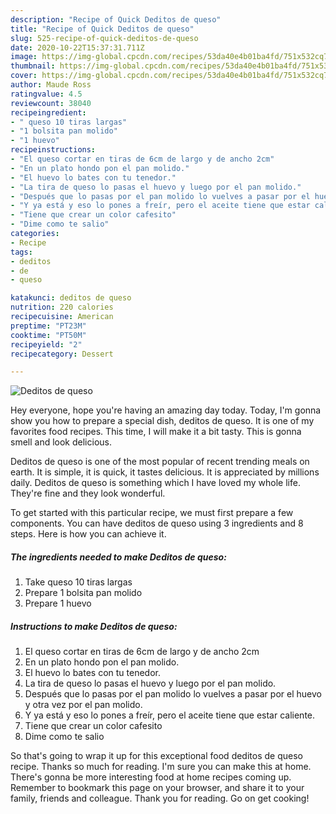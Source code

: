 ```yaml
---
description: "Recipe of Quick Deditos de queso"
title: "Recipe of Quick Deditos de queso"
slug: 525-recipe-of-quick-deditos-de-queso
date: 2020-10-22T15:37:31.711Z
image: https://img-global.cpcdn.com/recipes/53da40e4b01ba4fd/751x532cq70/deditos-de-queso-foto-principal.jpg
thumbnail: https://img-global.cpcdn.com/recipes/53da40e4b01ba4fd/751x532cq70/deditos-de-queso-foto-principal.jpg
cover: https://img-global.cpcdn.com/recipes/53da40e4b01ba4fd/751x532cq70/deditos-de-queso-foto-principal.jpg
author: Maude Ross
ratingvalue: 4.5
reviewcount: 38040
recipeingredient:
- " queso 10 tiras largas"
- "1 bolsita pan molido"
- "1 huevo"
recipeinstructions:
- "El queso cortar en tiras de 6cm de largo y de ancho 2cm"
- "En un plato hondo pon el pan molido."
- "El huevo lo bates con tu tenedor."
- "La tira de queso lo pasas el huevo y luego por el pan molido."
- "Después que lo pasas por el pan molido lo vuelves a pasar por el huevo y otra vez por el pan molido."
- "Y ya está y eso lo pones a freír, pero el aceite tiene que estar caliente."
- "Tiene que crear un color cafesito"
- "Dime como te salio"
categories:
- Recipe
tags:
- deditos
- de
- queso

katakunci: deditos de queso 
nutrition: 220 calories
recipecuisine: American
preptime: "PT23M"
cooktime: "PT50M"
recipeyield: "2"
recipecategory: Dessert

---
```



![Deditos de queso](https://img-global.cpcdn.com/recipes/53da40e4b01ba4fd/751x532cq70/deditos-de-queso-foto-principal.jpg)

Hey everyone, hope you're having an amazing day today. Today, I'm gonna show you how to prepare a special dish, deditos de queso. It is one of my favorites food recipes. This time, I will make it a bit tasty. This is gonna smell and look delicious.

Deditos de queso is one of the most popular of recent trending meals on earth. It is simple, it is quick, it tastes delicious. It is appreciated by millions daily. Deditos de queso is something which I have loved my whole life. They're fine and they look wonderful.




To get started with this particular recipe, we must first prepare a few components. You can have deditos de queso using 3 ingredients and 8 steps. Here is how you can achieve it.

<!--inarticleads1-->

##### The ingredients needed to make Deditos de queso:

1. Take  queso 10 tiras largas
1. Prepare 1 bolsita pan molido
1. Prepare 1 huevo




<!--inarticleads2-->

##### Instructions to make Deditos de queso:

1. El queso cortar en tiras de 6cm de largo y de ancho 2cm
1. En un plato hondo pon el pan molido.
1. El huevo lo bates con tu tenedor.
1. La tira de queso lo pasas el huevo y luego por el pan molido.
1. Después que lo pasas por el pan molido lo vuelves a pasar por el huevo y otra vez por el pan molido.
1. Y ya está y eso lo pones a freír, pero el aceite tiene que estar caliente.
1. Tiene que crear un color cafesito
1. Dime como te salio




So that's going to wrap it up for this exceptional food deditos de queso recipe. Thanks so much for reading. I'm sure you can make this at home. There's gonna be more interesting food at home recipes coming up. Remember to bookmark this page on your browser, and share it to your family, friends and colleague. Thank you for reading. Go on get cooking!
